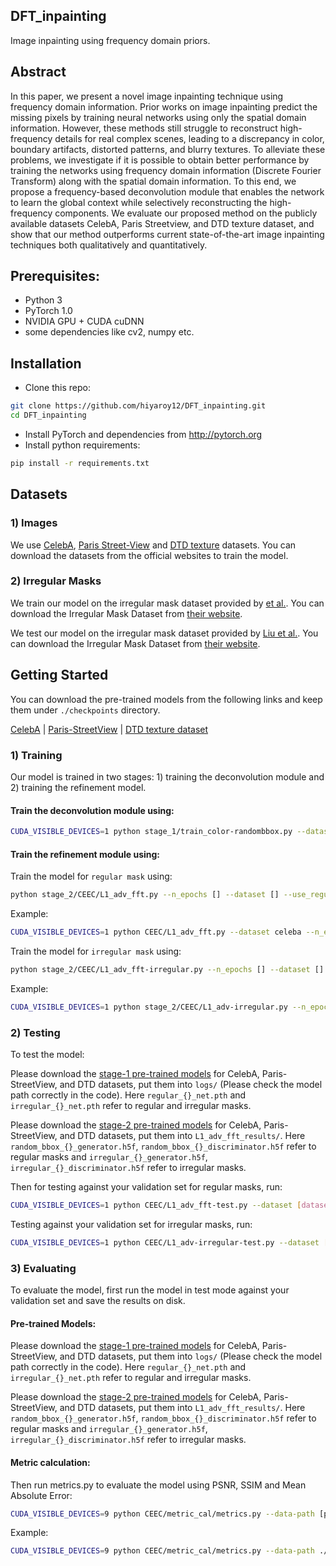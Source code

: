 ## DFT_inpainting
Image inpainting using frequency domain priors.

## Abstract
In this paper, we present a novel image inpainting technique using frequency domain information. Prior works on image inpainting predict the missing pixels by training neural networks using only the spatial domain information. However, these methods still struggle to reconstruct high-frequency details for real complex scenes, leading to a discrepancy in color, boundary artifacts, distorted patterns, and blurry textures. To alleviate these problems, we investigate if it is possible to obtain better performance by training the networks using frequency domain information (Discrete Fourier Transform) along with the spatial domain information. To this end, we propose a frequency-based deconvolution module that enables the network to learn the global context while selectively reconstructing the high-frequency components. We evaluate our proposed method on the publicly available datasets CelebA, Paris Streetview, and DTD texture dataset, and show that our method outperforms current state-of-the-art image inpainting techniques both qualitatively and quantitatively. 

## Prerequisites: 
- Python 3
- PyTorch 1.0
- NVIDIA GPU + CUDA cuDNN
- some dependencies like cv2, numpy etc. 


## Installation
- Clone this repo:
```bash
git clone https://github.com/hiyaroy12/DFT_inpainting.git
cd DFT_inpainting
```
- Install PyTorch and dependencies from http://pytorch.org
- Install python requirements:
```bash
pip install -r requirements.txt
```

## Datasets
### 1) Images
We use [CelebA](http://mmlab.ie.cuhk.edu.hk/projects/CelebA.html), [Paris Street-View](https://github.com/pathak22/context-encoder) and [DTD texture](https://www.robots.ox.ac.uk/~vgg/data/dtd/) datasets. You can download the datasets from the official websites to train the model. 

### 2) Irregular Masks
We train our model on the irregular mask dataset provided by [ et al.](). You can download the Irregular Mask Dataset from [their website]().

We test our model on the irregular mask dataset provided by [Liu et al.](https://arxiv.org/abs/1804.07723). You can download the Irregular Mask Dataset from [their website](http://masc.cs.gmu.edu/wiki/partialconv).

## Getting Started
You can download the pre-trained models from the following links and keep them under `./checkpoints` directory.

[CelebA]() | [Paris-StreetView]() | [DTD texture dataset]()

### 1) Training
Our model is trained in two stages: 1) training the deconvolution module and 2) training the refinement model. 
#### Train the deconvolution module using:
```bash
CUDA_VISIBLE_DEVICES=1 python stage_1/train_color-randombbox.py --dataset celeba --use_regular 1
```

#### Train the refinement module using:
Train the model for `regular mask` using:
```bash
python stage_2/CEEC/L1_adv_fft.py --n_epochs [] --dataset [] --use_regular 1
```
Example:
```bash
CUDA_VISIBLE_DEVICES=1 python CEEC/L1_adv_fft.py --dataset celeba --n_epochs 300 --use_regular 1
```

Train the model for `irregular mask` using:
```bash
python stage_2/CEEC/L1_adv_fft-irregular.py --n_epochs [] --dataset [] --use_irregular 1
```
Example:
```bash
CUDA_VISIBLE_DEVICES=1 python stage_2/CEEC/L1_adv-irregular.py --n_epochs 300 --dataset celeba --use_irregular 1
```

### 2) Testing
To test the model:

Please download the [stage-1 pre-trained models](https://drive.google.com/drive/folders/1ZWtyd8jb9R14OqJN0ytpgYNDz3XbLu7_?usp=sharing) for CelebA, Paris-StreetView, and DTD datasets, put them into `logs/` (Please check the model path correctly in the code). Here `regular_{}_net.pth` and `irregular_{}_net.pth` refer to regular and irregular masks.

Please download the [stage-2 pre-trained models](https://drive.google.com/drive/folders/1K4ry5qlkzMzk3ZqrS1sLm4p949ebIXfv?usp=sharing) for CelebA, Paris-StreetView, and DTD datasets, put them into `L1_adv_fft_results/`. Here `random_bbox_{}_generator.h5f`, `random_bbox_{}_discriminator.h5f` refer to regular masks and `irregular_{}_generator.h5f`, `irregular_{}_discriminator.h5f` refer to irregular masks.

Then for testing against your validation set for regular masks, run:
```bash
CUDA_VISIBLE_DEVICES=1 python CEEC/L1_adv_fft-test.py --dataset [dataset_name] --use_regular 1
```

Testing against your validation set for irregular masks, run:
```bash
CUDA_VISIBLE_DEVICES=1 python CEEC/L1_adv-irregular-test.py --dataset [dataset_name] --use_irregular 1 --perc_test_mask []
```

### 3) Evaluating
To evaluate the model, first run the model in test mode against your validation set and save the results on disk. 

#### Pre-trained Models: 
Please download the [stage-1 pre-trained models](https://drive.google.com/drive/folders/1ZWtyd8jb9R14OqJN0ytpgYNDz3XbLu7_?usp=sharing) for CelebA, Paris-StreetView, and DTD datasets, put them into `logs/` (Please check the model path correctly in the code). Here `regular_{}_net.pth` and `irregular_{}_net.pth` refer to regular and irregular masks.

Please download the [stage-2 pre-trained models](https://drive.google.com/drive/folders/1K4ry5qlkzMzk3ZqrS1sLm4p949ebIXfv?usp=sharing) for CelebA, Paris-StreetView, and DTD datasets, put them into `L1_adv_fft_results/`. Here `random_bbox_{}_generator.h5f`, `random_bbox_{}_discriminator.h5f` refer to regular masks and `irregular_{}_generator.h5f`, `irregular_{}_discriminator.h5f` refer to irregular masks.

#### Metric calculation:
Then run metrics.py to evaluate the model using PSNR, SSIM and Mean Absolute Error:
```bash
CUDA_VISIBLE_DEVICES=9 python CEEC/metric_cal/metrics.py --data-path [path to validation set] --output-path [path to model output]
```
Example: 
```bash
CUDA_VISIBLE_DEVICES=9 python CEEC/metric_cal/metrics.py --data-path ./CEEC_fft_infer_results/dtd_images/clean/ --output-path ./CEEC_fft_infer_results/dtd_images/reconstructed/ 
```


